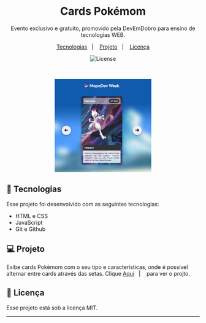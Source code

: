 <h1 align="center"> Cards Pokémom </h1>

<p align="center">
Evento exclusivo e gratuito, promovido pela DevEmDobro para ensino de tecnologias WEB.
</p>

<p align="center">
  <a href="#-tecnologias">Tecnologias</a>&nbsp;&nbsp;&nbsp;|&nbsp;&nbsp;&nbsp;
  <a href="#-projeto">Projeto</a>&nbsp;&nbsp;&nbsp;|&nbsp;&nbsp;&nbsp;
  <a href="#memo-licença">Licença</a>
</p>

<p align="center">
  <img alt="License" src="https://img.shields.io/static/v1?label=license&message=MIT&color=49AA26&labelColor=000000">
</p>

<br>

<p align="center">
  <img alt="Cards Pokémom" src="https://github.com/Valdeneir/CardsPokemon/blob/main/src/imagens/CardPokemo.jpg?raw=true" width="50%">
</p>

## 🚀 Tecnologias

Esse projeto foi desenvolvido com as seguintes tecnologias:

- HTML e CSS
- JavaScript
- Git e Github

## 💻 Projeto

Exibe cards Pokémom com o seu tipo e características, onde é possível alternar entre cards através das setas.
Clique <a href="https://valdeneir.github.io/CardsPokemon/">Aqui</a>&nbsp;&nbsp;&nbsp;|&nbsp;&nbsp;&nbsp; para ver o projto.



## :memo: Licença

Esse projeto está sob a licença MIT.

---


